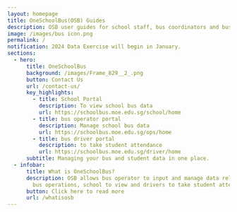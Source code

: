 ```yaml
---
layout: homepage
title: OneSchoolBus(OSB) Guides
description: OSB user guides for school staff, bus coordinators and bus drivers.
image: /images/bus icon.png
permalink: /
notification: 2024 Data Exercise will begin in January.
sections:
  - hero:
      title: OneSchoolBus
      background: /images/Frame_829__2_.png
      button: Contact Us
      url: /contact-us/
      key_highlights:
        - title: School Portal
          description: To view school bus data
          url: https://schoolbus.moe.edu.sg/school/home
        - title: bus operator portal
          description: Manage school bus data
          url: https://schoolbus.moe.edu.sg/ops/home
        - title: bus driver portal
          description: to take student attendance
          url: https://schoolbus.moe.edu.sg/driver/home
      subtitle: Managing your bus and student data in one place.
  - infobar:
      title: What is OneSchoolBus?
      description: OSB allows bus operator to input and manage data relating to school
        bus operations, school to view and drivers to take student attendance.
      button: Click here to read more
      url: /whatisosb
---
```

